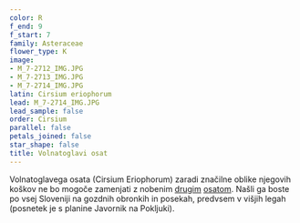 ```yaml
---
color: R
f_end: 9
f_start: 7
family: Asteraceae
flower_type: K
image:
- M_7-2712_IMG.JPG
- M_7-2713_IMG.JPG
- M_7-2714_IMG.JPG
latin: Cirsium eriophorum
lead: M_7-2714_IMG.JPG
lead_sample: false
order: Cirsium
parallel: false
petals_joined: false
star_shape: false
title: Volnatoglavi osat
---
```

Volnatoglavega osata (Cirsium Eriophorum) zaradi značilne oblike njegovih koškov ne bo mogoče zamenjati z nobenim [drugim](../genus/cirsium/) [osatom](../genus/cirsium/). Našli ga boste po vsej Sloveniji na gozdnih obronkih in posekah, predvsem v višjih legah (posnetek je s planine Javornik na Pokljuki).
